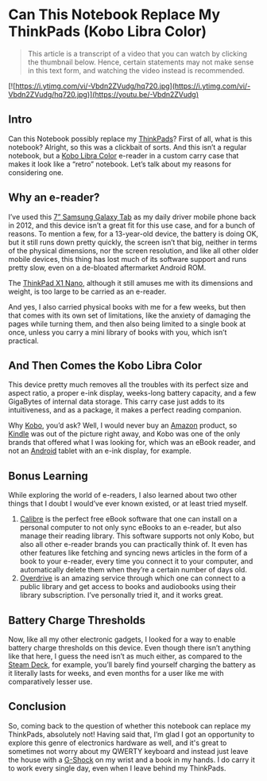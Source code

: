 # Can This Notebook Replace My ThinkPads (Kobo Libra Color)

> This article is a transcript of a video that you can watch by clicking the thumbnail below. Hence, certain statements may not make sense in this text form, and watching the video instead is recommended.

[![https://i.ytimg.com/vi/-Vbdn2ZVudg/hq720.jpg](https://i.ytimg.com/vi/-Vbdn2ZVudg/hq720.jpg)](https://youtu.be/-Vbdn2ZVudg)

## Intro

Can this Notebook possibly replace my [ThinkPads](https://www.lenovo.com/us/en/c/laptops/thinkpad)? First of all, what is this notebook? Alright, so this was a clickbait of sorts. And this isn’t a regular notebook, but a [Kobo Libra Color](https://us.kobobooks.com/products/kobo-libra-colour) e-reader in a custom carry case that makes it look like a “retro” notebook. Let’s talk about my reasons for considering one.

## Why an e-reader?

I’ve used this [7” Samsung Galaxy Tab](https://en.wikipedia.org/wiki/Samsung_Galaxy_Tab_2_7.0) as my daily driver mobile phone back in 2012, and this device isn’t a great fit for this use case, and for a bunch of reasons. To mention a few, for a 13-year-old device, the battery is doing OK, but it still runs down pretty quickly, the screen isn’t that big, neither in terms of the physical dimensions, nor the screen resolution, and like all other older mobile devices, this thing has lost much of its software support and runs pretty slow, even on a de-bloated aftermarket Android ROM.

The [ThinkPad X1 Nano](https://www.lenovo.com/us/en/p/laptops/thinkpad/thinkpadx1/thinkpad-x1-nano/22tp2x1x1n1), although it still amuses me with its dimensions and weight, is too large to be carried as an e-reader.

And yes, I also carried physical books with me for a few weeks, but then that comes with its own set of limitations, like the anxiety of damaging the pages while turning them, and then also being limited to a single book at once, unless you carry a mini library of books with you, which isn’t practical.

## And Then Comes the Kobo Libra Color

This device pretty much removes all the troubles with its perfect size and aspect ratio, a proper e-ink display, weeks-long battery capacity, and a few GigaBytes of internal data storage. This carry case just adds to its intuitiveness, and as a package, it makes a perfect reading companion.

Why [Kobo](https://www.kobo.com), you’d ask? Well, I would never buy an [Amazon](https://www.amazon.com) product, so [Kindle](https://www.amazon.com/kindle/shop) was out of the picture right away, and Kobo was one of the only brands that offered what I was looking for, which was an eBook reader, and not an [Android](https://www.android.com) tablet with an e-ink display, for example.

## Bonus Learning

While exploring the world of e-readers, I also learned about two other things that I doubt I would’ve ever known existed, or at least tried myself.

1. [Calibre](https://calibre-ebook.com) is the perfect free eBook software that one can install on a personal computer to not only sync eBooks to an e-reader, but also manage their reading library. This software supports not only Kobo, but also all other e-reader brands you can practically think of. It even has other features like fetching and syncing news articles in the form of a book to your e-reader, every time you connect it to your computer, and automatically delete them when they’re a certain number of days old.
2. [Overdrive](https://www.overdrive.com) is an amazing service through which one can connect to a public library and get access to books and audiobooks using their library subscription. I’ve personally tried it, and it works great.

## Battery Charge Thresholds

Now, like all my other electronic gadgets, I looked for a way to enable battery charge thresholds on this device. Even though there isn’t anything like that here, I guess the need isn’t as much either, as compared to the [Steam Deck](https://store.steampowered.com/steamdeck), for example, you’ll barely find yourself charging the battery as it literally lasts for weeks, and even months for a user like me with comparatively lesser use.

## Conclusion

So, coming back to the question of whether this notebook can replace my ThinkPads, absolutely not! Having said that, I’m glad I got an opportunity to explore this genre of electronics hardware as well, and it's great to sometimes not worry about my QWERTY keyboard and instead just leave the house with a [G-Shock](https://gshock.casio.com) on my wrist and a book in my hands. I do carry it to work every single day, even when I leave behind my ThinkPads.
